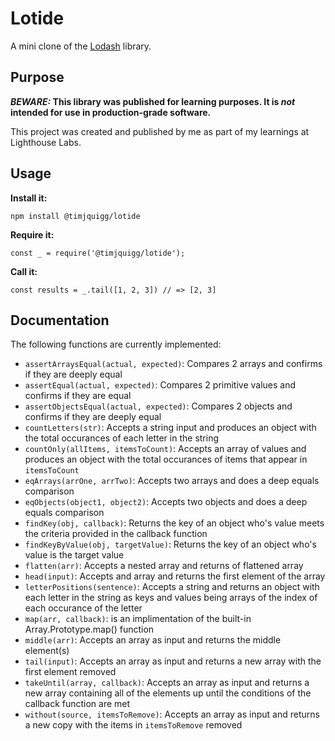 # Lotide

A mini clone of the [Lodash](https://lodash.com) library.

## Purpose

**_BEWARE:_ This library was published for learning purposes. It is _not_ intended for use in production-grade software.**

This project was created and published by me as part of my learnings at Lighthouse Labs. 

## Usage

**Install it:**

`npm install @timjquigg/lotide`

**Require it:**

`const _ = require('@timjquigg/lotide');`

**Call it:**

`const results = _.tail([1, 2, 3]) // => [2, 3]`

## Documentation

The following functions are currently implemented:

* `assertArraysEqual(actual, expected)`: Compares 2 arrays and confirms if they are deeply equal
* `assertEqual(actual, expected)`: Compares 2 primitive values and confirms if they are equal
* `assertObjectsEqual(actual, expected)`: Compares 2 objects and confirms if they are deeply equal
* `countLetters(str)`: Accepts a string input and produces an object with the total occurances of each letter in the string
* `countOnly(allItems, itemsToCount)`: Accepts an array of values and produces an object with the total occurances of items that appear in `itemsToCount`
* `eqArrays(arrOne, arrTwo)`: Accepts two arrays and does a deep equals comparison
* `eqObjects(object1, object2)`: Accepts two objects and does a deep equals comparison
* `findKey(obj, callback)`: Returns the key of an object who's value meets the criteria provided in the callback function
* `findKeyByValue(obj, targetValue)`: Returns the key of an object who's value is the target value
* `flatten(arr)`: Accepts a nested array and returns of flattened array
* `head(input)`: Accepts and array and returns the first element of the array
* `letterPositions(sentence)`: Accepts a string and returns an object with each letter in the string as keys and values being arrays of the index of each occurance of the letter
* `map(arr, callback)`: is an implimentation of the built-in Array.Prototype.map() function
* `middle(arr)`: Accepts an array as input and returns the middle element(s)
* `tail(input)`: Accepts an array as input and returns a new array with the first element removed
* `takeUntil(array, callback)`: Accepts an array as input and returns a new array containing all of the elements up until the conditions of the callback function are met
* `without(source, itemsToRemove)`: Accepts an array as input and returns a new copy with the items in `itemsToRemove` removed